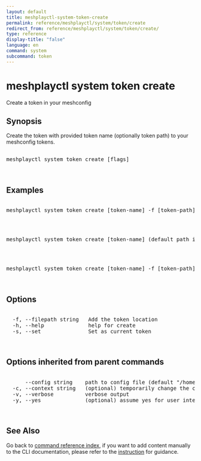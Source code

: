 ```yaml
---
layout: default
title: meshplayctl-system-token-create
permalink: reference/meshplayctl/system/token/create
redirect_from: reference/meshplayctl/system/token/create/
type: reference
display-title: "false"
language: en
command: system
subcommand: token
---
```


# meshplayctl system token create

Create a token in your meshconfig

## Synopsis

Create the token with provided token name (optionally token path) to your meshconfig tokens.
<pre class='codeblock-pre'>
<div class='codeblock'>
meshplayctl system token create [flags]

</div>
</pre> 

## Examples

<pre class='codeblock-pre'>
<div class='codeblock'>
meshplayctl system token create [token-name] -f [token-path]

</div>
</pre> 

<pre class='codeblock-pre'>
<div class='codeblock'>
meshplayctl system token create [token-name] (default path is auth.json)

</div>
</pre> 

<pre class='codeblock-pre'>
<div class='codeblock'>
meshplayctl system token create [token-name] -f [token-path] --set

</div>
</pre> 

## Options

<pre class='codeblock-pre'>
<div class='codeblock'>
  -f, --filepath string   Add the token location
  -h, --help              help for create
  -s, --set               Set as current token

</div>
</pre>

## Options inherited from parent commands

<pre class='codeblock-pre'>
<div class='codeblock'>
      --config string    path to config file (default "/home/runner/.meshplay/config.yaml")
  -c, --context string   (optional) temporarily change the current context.
  -v, --verbose          verbose output
  -y, --yes              (optional) assume yes for user interactive prompts.

</div>
</pre>

## See Also

Go back to [command reference index](/reference/meshplayctl/), if you want to add content manually to the CLI documentation, please refer to the [instruction](/project/contributing/contributing-cli#preserving-manually-added-documentation) for guidance.
